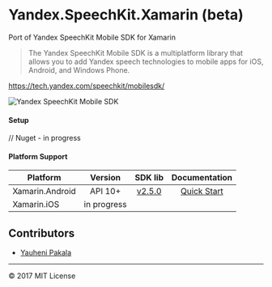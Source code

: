 # Yandex.SpeechKit.Xamarin (beta)
Port of Yandex SpeechKit Mobile SDK for Xamarin

> The Yandex SpeechKit Mobile SDK is a multiplatform library that allows you to add Yandex speech technologies to mobile apps for iOS, Android, and Windows Phone.

https://tech.yandex.com/speechkit/mobilesdk/

![Yandex SpeechKit Mobile SDK](https://yastatic.net/doccenter/images/tech-com/speechkit/freeze/SyYyiTJgNxR_Ntf-3VUnb8ouO1A.png)

#### Setup

// Nuget - in progress

#### Platform Support

| Platform            | Version | SDK lib | Documentation |
| ------------------- | :------------------: | :---: | :---: |
| Xamarin.Android     | API 10+ | [v2.5.0](http://search.maven.org/#artifactdetails%7Ccom.yandex.android%7Cspeechkit%7C2.5.0%7Caar) | [Quick Start](https://tech.yandex.com/speechkit/mobilesdk/doc/android/2.5/quick-start/concepts/about-docpage/)
| Xamarin.iOS         | in progress | | |

## Contributors
* [Yauheni Pakala](https://github.com/wcoder)

---
&copy; 2017 MIT License
